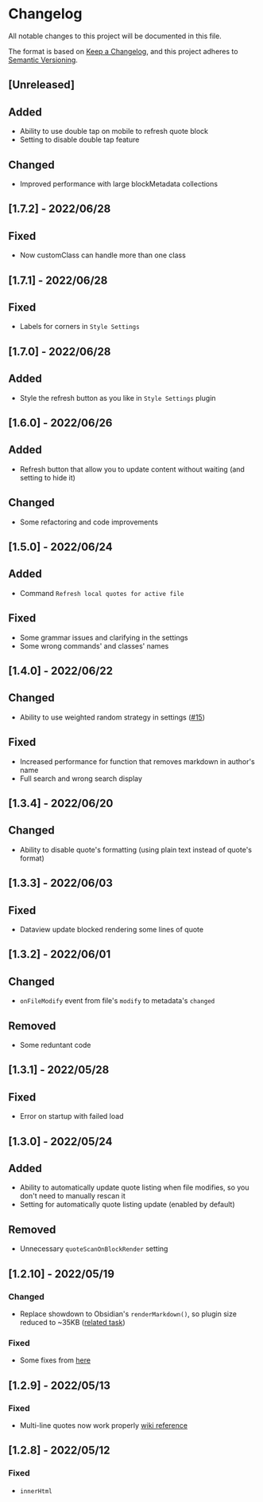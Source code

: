 # Changelog
All notable changes to this project will be documented in this file.

The format is based on [Keep a Changelog](https://keepachangelog.com/en/1.0.0/),
and this project adheres to [Semantic Versioning](https://semver.org/spec/v2.0.0.html).

## [Unreleased]
## Added
- Ability to use double tap on mobile to refresh quote block
- Setting to disable double tap feature

## Changed
- Improved performance with large blockMetadata collections

## [1.7.2] - 2022/06/28
## Fixed
- Now customClass can handle more than one class

## [1.7.1] - 2022/06/28
## Fixed
- Labels for corners in `Style Settings`

## [1.7.0] - 2022/06/28
## Added
- Style the refresh button as you like in `Style Settings` plugin

## [1.6.0] - 2022/06/26
## Added
- Refresh button that allow you to update content without waiting (and setting to hide it)

## Changed
- Some refactoring and code improvements

## [1.5.0] - 2022/06/24
## Added
- Command `Refresh local quotes for active file`

## Fixed
- Some grammar issues and clarifying in the settings
- Some wrong commands' and classes' names

## [1.4.0] - 2022/06/22
## Changed
- Ability to use weighted random strategy in settings ([#15](https://github.com/ka1tzyu/local-quotes/issues/15))

## Fixed
- Increased performance for function that removes markdown in author's name
- Full search and wrong search display

## [1.3.4] - 2022/06/20
## Changed
- Ability to disable quote's formatting (using plain text instead of quote's format)

## [1.3.3] - 2022/06/03
## Fixed
- Dataview update blocked rendering some lines of quote

## [1.3.2] - 2022/06/01
## Changed
- `onFileModify` event from file's `modify` to metadata's `changed`

## Removed
- Some reduntant code

## [1.3.1] - 2022/05/28
## Fixed
- Error on startup with failed load

## [1.3.0] - 2022/05/24
## Added
- Ability to automatically update quote listing when file modifies, so you don't need to manually rescan it
- Setting for automatically quote listing update (enabled by default)

## Removed
- Unnecessary `quoteScanOnBlockRender` setting

## [1.2.10] - 2022/05/19
### Changed
- Replace showdown to Obsidian's `renderMarkdown()`, so plugin size reduced to ~35KB 
([related task](https://github.com/ka1tzyu/local-quotes/projects/1#card-82152964))

### Fixed
- Some fixes from [here](https://github.com/ka1tzyu/local-quotes/projects/1#card-82152799)

## [1.2.9] - 2022/05/13
### Fixed
- Multi-line quotes now work properly 
[wiki reference](https://github.com/ka1tzyu/local-quotes/wiki/How-quote-listings-work#-multi-line-quotes)

## [1.2.8] - 2022/05/12
### Fixed
- `innerHtml` <script> execution vulnerability

## [1.2.7] - 2022/05/12
### Fixed
- Grammar issues and setting name

## [1.2.6] - 2022/05/12
### Fixed
- Quotes now in settings, so you can view your first loaded note's quote block without page reload

## [1.2.5] - 2022/05/11
### Fixed
- On slow devices `onLayoutReady` does it work slowly than page render

## [1.2.4] - 2022/05/11
### Added
- Ability to configure quoteVault updating while code block renders

### Changed
- Some movements in settings

### Fixed
- Special notice on `*` validating instead of no authors notice warning
- Quote duplicating

## [1.2.3] - 2022/05/11
### Fixed
- Remove unnecessary notice (dev)

## [1.2.2] - 2022/05/10
### Fixed
- Now quote slicing based on first space position rathar than persistent position

## [1.2.1] - 2022/05/10
### Fixed
- Now author's may contain words in any language

## [1.2.0] - 2022/05/10
### Added
- New modal - `Local Quote Statistics` with basic local quotes' stats
- Ability to inherit listing's style in quote block (enable via settings, off by default)

### Changed
- Danger setting got their own settings category - `Danger Zone`

### Fixed
- You can use markdown (bold/italic style) to your quote's listings headers (`:::**Author**:::`)

## [1.1.1] - 2022/05/10
### Changed
- Auto generated id's length moved to settings
- Search validator now returns special message if there is no valid authors in search

### Fixed
- Constant regular expressions improvements

## [1.1.0] - 2022/05/09
### Added
- Ability to use markdown (highlight too) inside quote's format setting and quotes' listings
- New setting that allows to validate advanced search
- [One-time quote](https://github.com/ka1tzyu/local-quotes/wiki/What-is-one-time-quote%3F) — brand-new quote type
- New setting — `Clear one-time blocks`
- New modal — `One-Time Quote Maker`
- New command — `Open One-Time Quote Maker`

### Removed
- Unnecessary `reload button` setting

### Fixed
- Notice from Quote Maker now return `search` rather than `null` from uncreated content

## [1.0.0] - 2022/05/08
### BREAKING CHANGE
- New BlockMetadata design(read
[this wiki](https://github.com/ka1tzyu/local-quotes/wiki/How-to-switch-from-%600.x.x%60-to-%601.x.x%60)
to switch from `0.x.x` to `1.x.x`)

### Added
- Error model that occurs when you summon `Quote Maker` with no quote listings
- [Wiki page](https://github.com/ka1tzyu/local-quotes/wiki/How-quote-listings-work) about quote listing (and refer to it in error modal)
- Search possibilities ([wiki](https://github.com/ka1tzyu/local-quotes/wiki/How-to-use-search))

### Changed
- Modal styling (emojis)

### Fixed
- More space between buttons in `Quote Maker`

## [0.2.1] - 2022/05/08
### Fixed
- Plugin now searches tag in any position and source (frontmatter) (#12)

### Changed
- Modal name now is Quote Maker
- Some code improvements

## [0.2.0] - 2022/05/07
### Added
- Ability to change quote format in settings
- All-in-one 'Quote Maker' modal that simplify the way of quote block making ([more info](https://github.com/ka1tzyu/local-quotes#%EF%B8%8Fquote-maker))

### Fixed
- Some grammar issues in [README](README.md)

## [0.1.1] - 2022/05/06
### Added
- Setting with ability to clear blockMetadata

### Fixed
- `customClass` behavior
- Some notices for better user experience

## [0.1.0] - 2022/05/06
### Added
- Basic functionality described in [README](README.md)
